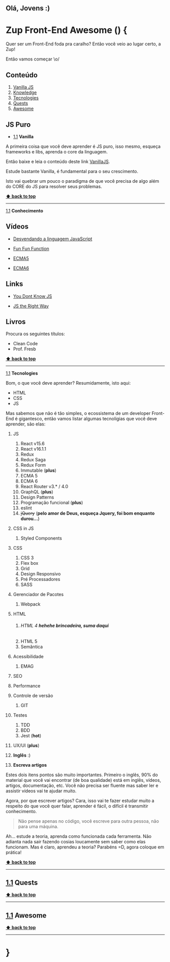 ## Olá, Jovens :)

# Zup Front-End Awesome () {

Quer ser um Front-End foda pra caralho? Então você veio ao lugar certo, a Zup!

Então vamos começar \o/

## Conteúdo
  1. [Vanilla JS](#VanillaJS)
  1. [Knowledge](#Knowledge)
  1. [Tecnologies](#Tecnologies)
  1. [Quests](#Quests)
  1. [Awesome](#Awesome)


## JS Puro

- [1.1](#VanillaJS) **Vanilla**

A primeira coisa que você deve aprender é JS puro, isso mesmo, esqueça frameworks e libs, aprenda o core da linguagem.

Então baixe e leia o conteúdo deste link [VanillaJS](http://vanilla-js.com/).

Estude bastante Vanilla, é fundamental para o seu crescimento.

Isto vai quebrar um pouco o paradigma de que você precisa de algo além do CORE do JS para resolver seus problemas.

**[⬆ back to top](#VanillaJS)**
___



[1.1](#Knowledge) **Conhecimento**

**Vídeos**
---


- [Desvendando a linguagem JavaScript](https://www.youtube.com/playlist?list=PLQCmSnNFVYnT1-oeDOSBnt164802rkegc)

- [Fun Fun Function](https://www.youtube.com/channel/UCO1cgjhGzsSYb1rsB4bFe4Q)

- [ECMA5](https://www.youtube.com/watch?v=2ReBFs-lJF4&list=PLIGDNOJWiL1-95iqCJEBsePzpMed9D3f3)

- [ECMA6](https://www.youtube.com/watch?v=vcoMWWVZS7c&list=PLDm7BSK-M5Yk30T65F5yeuCcStOQBPKq2)

**Links**
---

- [You Dont Know JS](https://github.com/cezaraugusto/You-Dont-Know-JS)

- [JS the Right Way](http://jstherightway.org/pt-br/)


**Livros**
---

Procura os seguintes títulos:

* Clean Code
* Prof. Fresb




 **[⬆ back to top](#Knowledge)**
___

[1.1](#Tecnologies) **Tecnologies**

Bom, o que você deve aprender? Resumidamente, isto aqui:

* HTML
* CSS
* JS

Mas sabemos que não é tão simples, o ecossistema de um developer Front-End é gigantesco, então vamos listar algumas tecnoligias que você deve aprender, são elas:

1. JS
   1. React v15.6
   1. React v16.1.1
   1. Redux
   1. Redux Saga
   1. Redux Form
   1. Immutable (**plus**)
   1. ECMA 5
   1. ECMA 6
   1. React Router v3.* / 4.0
   1. GraphQL (**plus**)
   1. Design Patterns
   1. Programação funcional (**plus**)
   1. eslint
   1. ~~jQuery~~ (**pelo amor de Deus, esqueça Jquery, foi bom enquanto durou...**)
1. CSS in JS
   1. Styled Components
1. CSS
   1. CSS 3
   1. Flex box
   1. Grid
   1. Design Responsivo
   1. Pré Processadores
   1. SASS
1. Gerenciador de Pacotes
   1. Webpack
1. HTML
   1. ###### HTML 4 **_hehehe brincadeira, suma daqui_**
   1. HTML 5
   1. Semântica
1. Acessibilidade
   1. EMAG
1. SEO
1. Performance
1. Controle de versão
   1. GIT
1. Testes
   1. TDD
   1. BDD
   1. Jest (**hot**)
1. UX/UI (**plus**)

1. **Inglês** :)
1. **Escreva artigos**

Estes dois itens pontos são muito importantes. Primeiro o inglês, 90% do material que você vai encontrar (de boa qualidade) está em inglês, vídeos, artigos, documentação, etc. Você não precisa ser fluente mas saber ler e assistir vídeos vai te ajudar muito.

Agora, por que escrever artigos? Cara, isso vai te fazer estudar muito a respeito do que você quer falar, aprender é fácil, o difícil é transmitir conhecimento.

> Não pense apenas no código, você escreve para outra pessoa, não para uma máquina.


Ah... estude a teoria, aprenda como funcionada cada ferramenta. Não adianta nada sair fazendo cosias loucamente sem saber como elas funcionam. Mas é claro, aprendeu a teoria? Parabéns =D, agora coloque em prática!


**[⬆ back to top](#Tecnologies)**
___


[1.1](#Quests) **Quests**
---


**[⬆ back to top](#Quests)**
___

[1.1](#Awesome) **Awesome**
---

**[⬆ back to top](#Awesome)**
___


# }